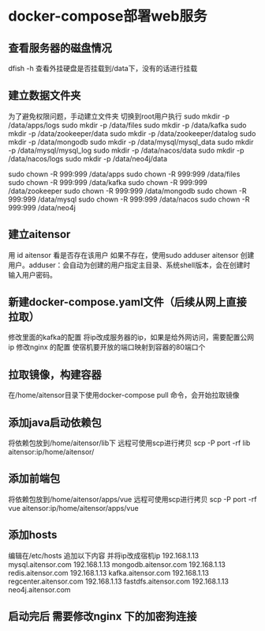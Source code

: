 # docker-compose部署web服务
## 查看服务器的磁盘情况
dfish -h 查看外挂硬盘是否挂载到/data下，没有的话进行挂载
## 建立数据文件夹
为了避免权限问题，手动建立文件夹
切换到root用户执行
sudo mkdir -p /data/apps/logs
sudo mkdir -p /data/files
sudo mkdir -p /data/kafka
sudo mkdir -p /data/zookeeper/data
sudo mkdir -p /data/zookeeper/datalog
sudo mkdir -p /data/mongodb
sudo mkdir -p /data/mysql/mysql_data
sudo mkdir -p /data/mysql/mysql_log
sudo mkdir -p /data/nacos/data
sudo mkdir -p /data/nacos/logs
sudo mkdir -p /data/neo4j/data

sudo chown -R 999:999 /data/apps
sudo chown -R 999:999 /data/files
sudo chown -R 999:999 /data/kafka
sudo chown -R 999:999 /data/zookeeper
sudo chown -R 999:999 /data/mongodb
sudo chown -R 999:999 /data/mysql
sudo chown -R 999:999 /data/nacos
sudo chown -R 999:999 /data/neo4j
## 建立aitensor
用 id aitensor 看是否存在该用户
如果不存在，使用sudo adduser aitensor 创建用户。adduser：会自动为创建的用户指定主目录、系统shell版本，会在创建时输入用户密码。

## 新建docker-compose.yaml文件（后续从网上直接拉取）
修改里面的kafka的配置 将ip改成服务器的ip，如果是给外网访问，需要配置公网ip
修改nginx 的配置 使宿机要开放的端口映射到容器的80端口个

## 拉取镜像，构建容器
在/home/aitensor目录下使用docker-compose pull 命令，会开始拉取镜像

## 添加java启动依赖包
将依赖包放到/home/aitensor/lib下
远程可使用scp进行拷贝
scp -P port -rf lib aitensor:ip/home/aitensor/

## 添加前端包
将依赖包放到/home/aitensor/apps/vue
远程可使用scp进行拷贝
scp -P port -rf vue aitensor:ip/home/aitensor/apps/vue

## 添加hosts
编辑在/etc/hosts 追加以下内容 并将ip改成宿机ip
192.168.1.13       mysql.aitensor.com
192.168.1.13      mongodb.aitensor.com
192.168.1.13      redis.aitensor.com
192.168.1.13   kafka.aitensor.com
192.168.1.13    regcenter.aitensor.com
192.168.1.13    fastdfs.aitensor.com
192.168.1.13    neo4j.aitensor.com











## 启动完后 需要修改nginx 下的加密狗连接


